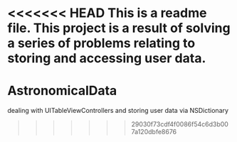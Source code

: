 <<<<<<< HEAD
This is a readme file.  This project is a result of solving a series of problems relating to storing and accessing user data.
=======
AstronomicalData
================

dealing with UITableViewControllers and storing user data via NSDictionary
>>>>>>> 29030f73cdf4f0086f54c6d3b007a120dbfe8676
